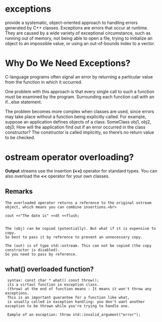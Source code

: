 # exceptions

provide a systematic, object-oriented approach to handling errors generated by C++ classes. 
Exceptions are errors that occur at runtime. 
They are caused by a wide variety of exceptional circumstance, such as running out of
memory, not being able to open a file, trying to initialize an object to an impossible value, or
using an out-of-bounds index to a vector.

# Why Do We Need Exceptions?
  
  C-language programs often signal an error by returning a particular
value from the function in which it occurred.

One problem with this approach is that every single call to such a function must be examined
by the program. Surrounding each function call with an if...else statement.

The problem becomes more complex when classes are used, since errors may take place without a function being explicitly called. For example, suppose an application defines objects of a
class:
SomeClass obj1, obj2, obj3;
How will the application find out if an error occurred in the class constructor? The constructor
is called implicitly, so there’s no return value to be checked.

# ostream operator overloading?

  **Output** streams use the insertion **(<<)** operator for standard types. You can also overload the  **<<**  operator for your own classes.
  ## Remarks
    
    The overloaded operator returns a reference to the original ostream object, which means you can combine insertions.<br>
    
    cout <<"The date is" <<dt <<flush;
    
    
    The (obj) can be copied (potentially). But what if it is expensive to copy.
    So best to pass it by reference to prevent an unnecessary copy.
    
    The (out) is of type std::ostream. This can not be copied (the copy constructor is disabled).
    So you need to pass by reference.
    
 ## what() overloaded function?
 
     syntax: const char * what() const throw();
     its a virtaul function in exception class.
     (throw) at the end of function means : It means it won't throw any exceptions.
     This is an important guarantee for a function like what,
     is usually called in exception handling: you don't want another exception to be thrown while you're trying to handle one.
     
     Eample of an exception: throw std::invalid_argument("error");
    


